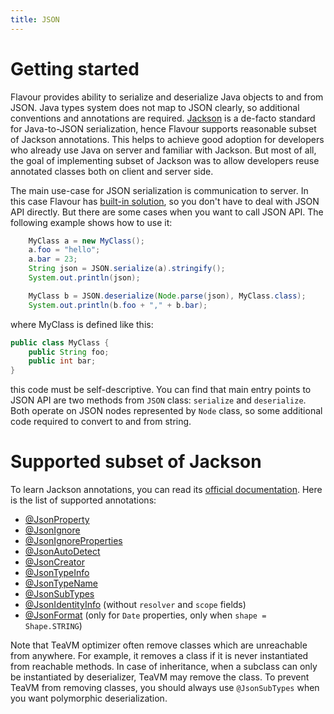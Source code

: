 ```yaml
---
title: JSON
---
```



# Getting started

Flavour provides ability to serialize and deserialize Java objects to and from JSON.
Java types system does not map to JSON clearly, so additional conventions and annotations are required.
[Jackson](https://github.com/FasterXML/jackson) is a de-facto standard for Java-to-JSON serialization,
hence Flavour supports reasonable subset of Jackson annotations.
This helps to achieve good adoption for developers who already use Java on server and
familiar with Jackson.
But most of all, the goal of implementing subset of Jackson was to allow developers
reuse annotated classes both on client and server side.

The main use-case for JSON serialization is communication to server.
In this case Flavour has [built-in solution](REST-client),
so you don't have to deal with JSON API directly.
But there are some cases when you want to call JSON API.
The following example shows how to use it:

```java
    MyClass a = new MyClass();
    a.foo = "hello";
    a.bar = 23;
    String json = JSON.serialize(a).stringify();
    System.out.println(json);

    MyClass b = JSON.deserialize(Node.parse(json), MyClass.class);
    System.out.println(b.foo + "," + b.bar);
```

where MyClass is defined like this:

```java
public class MyClass {
    public String foo;
    public int bar;
}
```

this code must be self-descriptive.
You can find that main entry points to JSON API are two methods from `JSON` class:
`serialize` and `deserialize`.
Both operate on JSON nodes represented by `Node` class,
so some additional code required to convert to and from string.


# Supported subset of Jackson

To learn Jackson annotations, you can read its
[official documentation](https://github.com/FasterXML/jackson-annotations/wiki/Jackson-Annotations).
Here is the list of supported annotations:

* [@JsonProperty](http://fasterxml.github.io/jackson-annotations/javadoc/2.2.0/com/fasterxml/jackson/annotation/JsonProperty.html)
* [@JsonIgnore](http://fasterxml.github.io/jackson-annotations/javadoc/2.2.0/com/fasterxml/jackson/annotation/JsonIgnore.html)
* [@JsonIgnoreProperties](http://fasterxml.github.io/jackson-annotations/javadoc/2.2.0/com/fasterxml/jackson/annotation/JsonIgnoreProperties.html)
* [@JsonAutoDetect](http://fasterxml.github.io/jackson-annotations/javadoc/2.2.0/com/fasterxml/jackson/annotation/JsonAutoDetect.html)
* [@JsonCreator](http://fasterxml.github.io/jackson-annotations/javadoc/2.2.0/com/fasterxml/jackson/annotation/JsonCreator.html)
* [@JsonTypeInfo](http://fasterxml.github.io/jackson-annotations/javadoc/2.2.0/com/fasterxml/jackson/annotation/JsonTypeInfo.html)
* [@JsonTypeName](http://fasterxml.github.io/jackson-annotations/javadoc/2.2.0/com/fasterxml/jackson/annotation/JsonTypeName.html)
* [@JsonSubTypes](http://fasterxml.github.io/jackson-annotations/javadoc/2.2.0/com/fasterxml/jackson/annotation/JsonSubTypes.html)
* [@JsonIdentityInfo](http://fasterxml.github.io/jackson-annotations/javadoc/2.2.0/com/fasterxml/jackson/annotation/JsonIdentityInfo.html)
  (without `resolver` and `scope` fields)
* [@JsonFormat](http://fasterxml.github.io/jackson-annotations/javadoc/2.2.0/com/fasterxml/jackson/annotation/JsonFormat.html)
  (only for `Date` properties, only when `shape = Shape.STRING`)

Note that TeaVM optimizer often remove classes which are unreachable from anywhere.
For example, it removes a class if it is never instantiated from reachable methods.
In case of inheritance, when a subclass can only be instantiated by deserializer,
TeaVM may remove the class.
To prevent TeaVM from removing classes, you should always use `@JsonSubTypes`
when you want polymorphic deserialization.